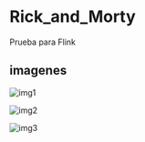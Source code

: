 # Rick_and_Morty
Prueba para Flink

## imagenes
![img1](https://user-images.githubusercontent.com/45720289/76123276-d843c880-5fbd-11ea-9c28-27e593a7eeff.jpg)

![img2](https://user-images.githubusercontent.com/45720289/76125307-265acb00-5fc2-11ea-8575-e954d2ffbd63.jpg)

![img3](https://user-images.githubusercontent.com/45720289/76123291-e560b780-5fbd-11ea-8b7e-d6c939d99a15.jpg)
